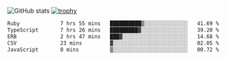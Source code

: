 ![GitHub stats](https://github-readme-stats.vercel.app/api?username=ksk001100&show_icons=true&theme=tokyonight)
[![trophy](https://github-profile-trophy.vercel.app/?username=ksk001100&theme=onedark)](https://github.com/ryo-ma/github-profile-trophy)

<!--START_SECTION:waka-->

```txt
Ruby             7 hrs 55 mins   ██████████▒░░░░░░░░░░░░░░   41.69 %
TypeScript       7 hrs 26 mins   █████████▓░░░░░░░░░░░░░░░   39.20 %
ERB              2 hrs 47 mins   ███▓░░░░░░░░░░░░░░░░░░░░░   14.68 %
CSV              23 mins         ▓░░░░░░░░░░░░░░░░░░░░░░░░   02.05 %
JavaScript       8 mins          ▒░░░░░░░░░░░░░░░░░░░░░░░░   00.72 %
```

<!--END_SECTION:waka-->
